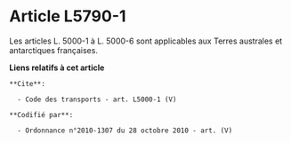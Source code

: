 # Article L5790-1

Les articles L. 5000-1 à L. 5000-6 sont applicables aux Terres australes et antarctiques françaises.

**Liens relatifs à cet article**

	**Cite**:

	  - Code des transports - art. L5000-1 (V)

	**Codifié par**:

	  - Ordonnance n°2010-1307 du 28 octobre 2010 - art. (V)
